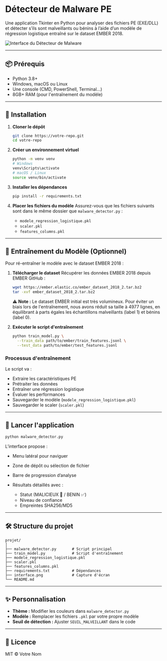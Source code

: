 # Détecteur de Malware PE

Une application Tkinter en Python pour analyser des fichiers PE (EXE/DLL) et détecter s’ils sont malveillants ou bénins à l’aide d’un modèle de régression logistique entraîné sur le dataset EMBER 2018.

![Interface du Détecteur de Malware](interface.png)

---

## 📦 Prérequis

* Python 3.8+
* Windows, macOS ou Linux
* Une console (CMD, PowerShell, Terminal…)
* 8GB+ RAM (pour l'entraînement du modèle)

---

## 🔧 Installation

1. **Cloner le dépôt**

   ```bash
   git clone https://votre-repo.git
   cd votre-repo
   ```
2. **Créer un environnement virtuel**

   ```bash
   python -m venv venv
   # Windows
   venv\Scripts\activate
   # macOS / Linux
   source venv/bin/activate
   ```
3. **Installer les dépendances**

   ```bash
   pip install -r requirements.txt
   ```
4. **Placer les fichiers du modèle**
   Assurez-vous que les fichiers suivants sont dans le même dossier que `malware_detector.py` :

   * `modele_regression_logistique.pkl`
   * `scaler.pkl`
   * `features_columns.pkl`

---

## 🧠 Entraînement du Modèle (Optionnel)

Pour ré-entraîner le modèle avec le dataset EMBER 2018 :

1. **Télécharger le dataset**
   Récupérer les données EMBER 2018 depuis EMBER GitHub :

   ```bash
   wget https://ember.elastic.co/ember_dataset_2018_2.tar.bz2
   tar -xvf ember_dataset_2018_2.tar.bz2
   ```

   ⚠️ **Note :** Le dataset EMBER initial est très volumineux. Pour éviter un biais lors de l'entraînement, nous avons réduit sa taille à 4977 lignes, en équilibrant à parts égales les échantillons malveillants (label 1) et bénins (label 0).

2. **Exécuter le script d'entraînement**

   ```bash
   python train_model.py \
     --train_data path/to/ember/train_features.jsonl \
     --test_data path/to/ember/test_features.jsonl
   ```

### Processus d'entraînement

Le script va :

* Extraire les caractéristiques PE
* Prétraiter les données
* Entraîner une régression logistique
* Évaluer les performances
* Sauvegarder le modèle (`modele_regression_logistique.pkl`)
* Sauvegarder le scaler (`scaler.pkl`)

---

## 🚀 Lancer l'application

```bash
python malware_detector.py
```

L’interface propose :

* Menu latéral pour naviguer
* Zone de dépôt ou sélection de fichier
* Barre de progression d’analyse
* Résultats détaillés avec :

  * Statut (MALICIEUX 🚨 / BENIN ✅)
  * Niveau de confiance
  * Empreintes SHA256/MD5

---

## 🛠️ Structure du projet

```text
projet/
│
├── malware_detector.py       # Script principal
├── train_model.py            # Script d'entraînement
├── modele_regression_logistique.pkl
├── scaler.pkl
├── features_columns.pkl
├── requirements.txt          # Dépendances
├── interface.png             # Capture d'écran
└── README.md
```

---

## ✨ Personnalisation

* **Thème :** Modifier les couleurs dans `malware_detector.py`
* **Modèle :** Remplacer les fichiers `.pkl` par votre propre modèle
* **Seuil de détection :** Ajuster `SEUIL_MALVEILLANT` dans le code

---

## 📜 Licence

MIT © Votre Nom
